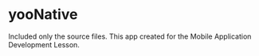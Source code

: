 # yooNative

Included only the source files. This app created for the Mobile Application Development Lesson.
